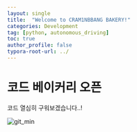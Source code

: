 ```yaml
---
layout: single
title:  "Welcome to CRAM1NBBANG BAKERY!"
categories: Development
tag: [python, autonomous_driving]
toc: true
author_profile: false
typora-root-url: ../
---
```

# 코드 베이커리 오픈
코드 열심히 구워보겠습니다..!

<!-- ```python
import random

secret_number = random.randint(1, 100)

while True:
    guess = int(input("Guess the number between 1 and 100: "))

    if guess == secret_number:
        print("Congratulations! You guessed the number!")
        break
    elif guess < secret_number:
        print("Too low! Try again.")
    else:
        print("Too high! Try again.")
``` -->


![git_min](/images/2025-01-30-first/git_min.jpg)
